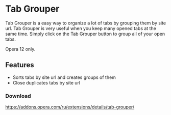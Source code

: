 # Tab Grouper

Tab Grouper is a easy way to organize a lot of tabs by grouping them by site url.
Tab Grouper is very useful when you keep many opened tabs at the same time.
Simply click on the Tab Grouper button to group all of your open tabs.

Opera 12 only.


## Features

* Sorts tabs by site url and creates groups of them
* Close duplicates tabs by site url


### Download
https://addons.opera.com/ru/extensions/details/tab-grouper/
